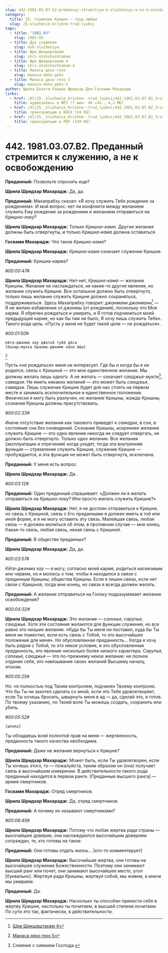 ```yaml
---
slug: 442-1981-03-07-b2-predannyj-stremitsya-k-sluzheniyu-a-ne-k-osvobozhdeniyu
category:
  title: 25. Служение Кришне — труд любви
  slug: 25-sluzhenie-krishne-trud-lyubvi
tags:
  - title: "1981.03"
    slug: 1981-03
  - title: Дух служения
    slug: duh-sluzheniya
  - title: Шри Шикшаштакам
    slug: shri-shikshashtakam
  - title: Шри Шикшаштакам 4
    slug: shri-shikshashtakam-4
  - title: Манаса дехо гехо
    slug: manasa-deho-geho
  - title: Манаса дехо гехо 5
    slug: manasa-deho-geho-5
author: Шрила Бхакти Ракшак Шридхар Дев-Госвами Махарадж
links:
  - href: /dl/25._Sluzhenie_Krishne--trud_lyubvi/442_1981.03.07.B2_SridharMj_Predannyj_stremitsja_k_sluzheniju_a_ne_k_osvobozhdeniju.mp3
    title: аудиозапись в MP3 (7 мин. 46 сек., 4,2 МБ)
  - href: /dl/25._Sluzhenie_Krishne--trud_lyubvi/442_1981.03.07.B2_SridharMj_Predannyj_stremitsja_k_sluzheniju_a_ne_k_osvobozhdeniju.docx
    title: транскрипцию в DOCX (24 КБ)
  - href: /dl/25._Sluzhenie_Krishne--trud_lyubvi/442_1981.03.07.B2_SridharMj_Predannyj_stremitsja_k_sluzheniju_a_ne_k_osvobozhdeniju.pdf
    title: транскрипцию в PDF (149 КБ)
---
```


# 442. 1981.03.07.B2. Преданный стремится к служению, а не к освобождению

**Преданный:** Позвольте спросить еще?

**Шрила Шридхар Махарадж:** Да, да.

**Преданный:** Махапрабху сказал: «Я хочу служить Тебе рождение за рождением». И мой вопрос: нет ли конфликта между желанием служить Ему рождение за рождением и желанием отправиться на *Кришна-локу*?

**Шрила Шридхар Махарадж:** Только *Кришна-кама.* Другие желания должны быть отвергнуты, и только *Кришна-кама* должна оставаться.

**Госвами Махарадж:** Что такое *Кришна-кама*?

**Шрила Шридхар Махарадж:** *Кришна-кама* означает служение Кришне.

**Преданный:** Кришна-карма?

*#00:00:47#*

**Шрила Шридхар Махарадж:** Нет-нет, *Кришна-кама* — желание Кришны. Желание не наслаждаться, не какие-то другие явления, но желание служить Кришне. Все остальное должно быть отвергнуто, только лишь желание служить Кришне должно сохраняться, поддерживаться. Здесь Махапрабху говорит: *джанмани джанмани*[^_ftn1] — Я не желаю избавление от *джанмы* (от рождения), поскольку это Моя карма. Я обречен рождаться и умирать, и Я готов подчиниться моей предыдущий карме, но как бы там ни было, Я хочу лишь служить Тебе». Такого рода цель. «Пусть у меня не будет такой цели — не рождаться».

*#00:01:50#*

    кӣт̣а-джанма хау джатха̄ туйа̄ да̄са
    [бахир-мукха брахма-джанме на̄хи а̄ш́а]
[^_ftn2]

Пусть «не рождаться» меня не интересует. Где бы и когда бы я ни родился, связь с Кришной — это мое единственное желание. Мы должны желать лишь одного. А не желать — означает *саюджья-мукти*[^_ftn3], *самадхи*. Не иметь никаких желаний — это может быть *саюджья*, *самадхи*. Лишь служение Кришне будет для нас стоять на первом месте и занимать исключительное и единственное положение. Физически я могу быть разлучен, но желание Кришны, жажда Кришны, сознания Кришны должны присутствовать.

*#00:02:33#*

Иначе отсутствие желания как такового приведет к *самадхи*, в сон, в состояние сна без сновидений. Сознание Кришны, искреннее желание служить Кришне — это одно явление никогда не следует отвергать, не должно быть отвергнуто. Только одно желание. Все желания (эксплуатации и отречения) когда уходят, тогда эта внутренняя функция — стремление служить Кришне, служение Кришне — пробуждается, и эта функция не может быть отвергнута, исключена.

**Преданный:** У меня есть вопрос.

**Шрила Шридхар Махарадж:** Да.

*#00:03:12#*

**Преданный:** Один преданный спрашивает: «Должен ли я желать отправиться на *Кришна-локу*? Или просто желать служить Кришне?»

**Шрила Шридхар Махарадж:** Нет, я не достоин отправиться к Кришне, но связь с Кришной, связь с Его преданными я должен иметь в той или иной форме, и я не могу оставить эту связь. Малейшая связь, любая связь — я должен молиться об этом, в противном случае — мне конец. Какая-то связь, любая связь, некая связь с Кришной.

**Преданный:** В обществе преданных?

**Шрила Шридхар Махарадж:** Да, да.

*#00:03:57#*

*Кӣт̣а-джанма хау* — я могу, согласно моей карме, родиться насекомым или червем, но я молюсь о том, чтобы я находился в связи с преданным Кришны, общества Кришны. Если я лишен связи, если нет связи с Кришной, тогда мне конец, но связи я всегда должен желать.

**Преданный:** А желание отправиться на Голоку подразумевает желание освобождения?

*#00:04:32#*

**Шрила Шридхар Махарадж:** Это желание — *салокья*, *сарупья*, *саюджья*. Хотя эти состояния желаются для функции служения, но все равно это низшие желания. «Куда бы Ты меня ни поставил, куда бы Ты меня ни поместил, если есть связь с Тобой, то это высочайшее положение для меня». Но обусловленная преданность… Когда я хочу быть рядом с Тобой, то это некое условие, и это обусловленная преданность, это явление несколько более низкого характера. *Сарупья*, *салокья*, *саюджья* — это по-прежнему некое желание: не полное отдание себя, это навязывание своих желаний Высшему началу, эгоизм.

*#00:05:25#*

Но: «я полностью под Твоим контролем, подчинен Твоему контролю. Что бы Ты ни захотел сделать со мной, если это Тебя удовлетворяет, если Ты хочешь бросить, швырнуть меня в ад — да, сделай это, я готов. По твоему указанию, по Твоей воле Ты можешь создать, сохранить или убить.

*#00:05:52#*

    [шлока]

Ты обладаешь всей полнотой прав на меня — жертвенность, преданность такого качества необходима.

**Преданный:** Даже не желание вернуться к Кришне?

**Шрила Шридхар Махарадж:** Может быть, если Ты удовлетворен, если Ты хочешь этого, то — пожалуйста, таким образом он (она) получает связь в высочайшем измерении. В действительности такого рода преданный находится в первом ранге. [Преданные высшего ранга] — армия смертников.

**Госвами Махарадж:** Отряд смертников.

**Шрила Шридхар Махарадж:** Да, отряд смертников.

**Преданный:** А почему их называют смертниками?

*#00:06:45#*

**Шрила Шридхар Махарадж:** Потому что любая жертва ради страны — высочайшее доверие, они наслаждаются высочайшим доверием сограждан, те, кто готовы на такое.

**Преданный:** Они готовы отдать жизнь… [кто-то комментирует]

**Шрила Шридхар Махарадж:** Высочайшая жертва, они готовы на высочайшее служение Божественности. Поэтому они занимают высший ранг или почет, они занимают высочайшее место, угол [буквально]. Жертвуя ради Кришны, жертвуя собой, мы живем, а иначе мы умираем.

**Преданный:** Да.

**Шрила Шридхар Махарадж:** Насколько ты способен принести себя в жертву Кришне, настолько ты почитаем, в высшей степени почитаем. По сути это так, фактически, в действительности.



[^_ftn1]: [Шри Шикшаштакам 4](../notes/shri-shikshashtakam/shri-shikshashtakam-4.md)

[^_ftn2]: [Манаса дехо гехо 5](../notes/manasa-deho-geho/manasa-deho-geho-5.md)

[^_ftn3]: Слияние с сиянием Господа.

